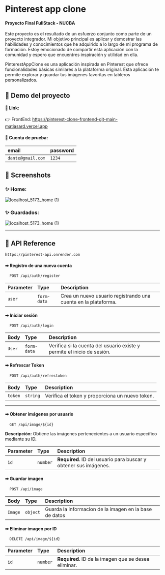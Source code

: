 # Pinterest app clone
#### Proyecto Final FullStack - NUCBA

Este proyecto es el resultado de un esfuerzo conjunto como parte de un proyecto integrador. Mi objetivo principal es aplicar y demostrar las habilidades y conocimientos que he adquirido a lo largo de mi programa de formación. Estoy emocionado de compartir esta aplicación con la comunidad y espero que encuentres inspiración y utilidad en ella.

PinterestAppClone es una aplicación inspirada en Pinterest que ofrece funcionalidades básicas similares a la plataforma original. Esta aplicación te permite explorar y guardar tus imágenes favoritas en tableros personalizados.

## 📌 Demo del proyecto
#### 🔗 Link:

👉 FrontEnd: https://pinterest-clone-frontend-git-main-matiasard.vercel.app

#### 🧑 Cuenta de prueba:

| email             | password  |
| :---------------- | :-------  | 
| `dante@gmail.com` | `1234`    |

## 📌 Screenshots
### ✨ Home:
![localhost_5173_home (1)](https://github.com/matiasard/pinterest/assets/60995996/a0433859-98fc-4a0d-a75a-5432b550f25c)

### ✨ Guardados:
![localhost_5173_home (1)](https://github.com/matiasard/pinterest/assets/60995996/77474f0d-eb77-4b55-82f8-16862e29650e)

---

## 📌 API Reference

```http base url server
https://pinterest-api.onrender.com
```

#### ➡ Registro de una nueva cuenta

```http
  POST /api/auth/register
```

| Parameter | Type     | Description                       |
| :-------- | :------- | :-------------------------------- |
| `user`  | `form-data` | Crea un nuevo usuario registrando una cuenta en la plataforma. |

#### ➡ Iniciar sesión

```http
  POST /api/auth/login
```

| Body      | Type     | Description                       |
| :-------- | :------- | :-------------------------------- |
| `User`    | `form-data` | Verifica si la cuenta del usuario existe y permite el inicio de sesión. |

#### ➡ Refrescar Token

```http
  POST /api/auth/refrestoken
```

| Body      | Type     | Description                       |
| :-------- | :------- | :-------------------------------- |
| `token`    | `string` | Verifica el token y proporciona un nuevo token. |

----


#### ➡ Obtener imágenes por usuario

```http
  GET /api/image/${id}
```

**Descripción:** Obtiene las imágenes pertenecientes a un usuario específico mediante su ID.

| Parameter | Type     | Description                       |
| :-------- | :------- | :-------------------------------- |
| `id`      | `number` | **Required**. ID del usuario para buscar y obtener sus imágenes. |


#### ➡ Guardar imagen

```http
  POST /api/image
```

| Body      | Type     | Description                |
| :-------- | :------- | :------------------------- |
| `Image`   | `object` | Guarda la informacion de la imagen en la base de datos|


#### ➡ Eliminar imagen por ID

```http
  DELETE /api/image/${id}
```

| Parameter | Type     | Description                       |
| :-------- | :------- | :-------------------------------- |
| `id`      | `number` | **Required**. ID de la imagen que se desea eliminar. |



